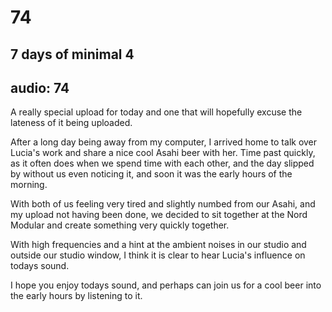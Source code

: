# 74
## 7 days of minimal 4
audio: 74
---

A really special upload for today and one that will hopefully excuse the lateness of it being uploaded. 

After a long day being away from my computer, I arrived home to talk over Lucia's work and share a nice cool Asahi beer with her. Time past quickly, as it often does when we spend time with each other, and the day slipped by without us even noticing it, and soon it was the early hours of the morning.

With both of us feeling very tired and slightly numbed from our Asahi, and my upload not having been done, we decided to sit together at the Nord Modular and create something very quickly together.

With high frequencies and a hint at the ambient noises in our studio and outside our studio window, I think it is clear to hear Lucia's influence on todays sound.

I hope you enjoy todays sound, and perhaps can join us for a cool beer into the early hours by listening to it.